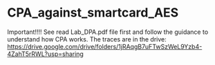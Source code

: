 # CPA_against_smartcard_AES
Important!!!!   See read Lab_DPA.pdf file first and follow the guidance to understand how CPA works.
The traces are in the drive: https://drive.google.com/drive/folders/1jRAqgB7uFTwSzWeL9Yzb4-4ZahT5rRWL?usp=sharing
